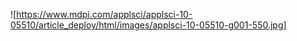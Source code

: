 ![https://www.mdpi.com/applsci/applsci-10-05510/article_deploy/html/images/applsci-10-05510-g001-550.jpg]
